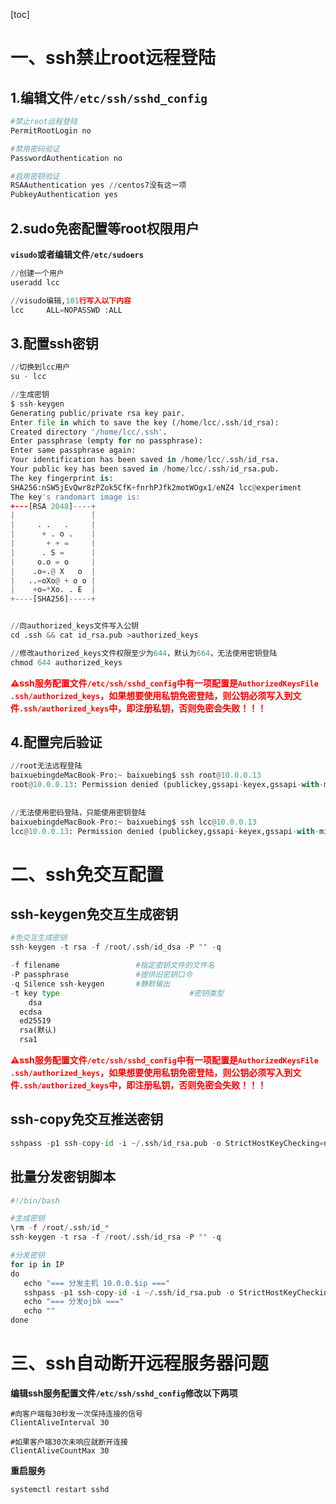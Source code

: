 [toc]



# 一、ssh禁止root远程登陆

## 1.编辑文件``/etc/ssh/sshd_config``

```python
#禁止root远程登陆
PermitRootLogin no

#禁用密码验证
PasswordAuthentication no

#启用密钥验证
RSAAuthentication yes //centos7没有这一项
PubkeyAuthentication yes
```



## 2.sudo免密配置等root权限用户

**``visudo``或者编辑文件``/etc/sudoers``**

```python
//创建一个用户
useradd lcc

//visudo编辑,101行写入以下内容
lcc     ALL=NOPASSWD :ALL

```



## 3.配置ssh密钥

```python
//切换到lcc用户
su - lcc

//生成密钥
$ ssh-keygen 
Generating public/private rsa key pair.
Enter file in which to save the key (/home/lcc/.ssh/id_rsa): 
Created directory '/home/lcc/.ssh'.
Enter passphrase (empty for no passphrase): 
Enter same passphrase again: 
Your identification has been saved in /home/lcc/.ssh/id_rsa.
Your public key has been saved in /home/lcc/.ssh/id_rsa.pub.
The key fingerprint is:
SHA256:nSW5jEvQwr8zPZok5CfK+fnrhPJfk2motWOgx1/eNZ4 lcc@experiment
The key's randomart image is:
+---[RSA 2048]----+
|                 |
|     . .   .     |
|      + . o .    |
|       + + =     |
|      . S =      |
|     o.o = o     |
|    .o=.@ X   o  |
|   ..=oXo@ + o o |
|    +o=*Xo. . E  |
+----[SHA256]-----+


//向authorized_keys文件写入公钥
cd .ssh && cat id_rsa.pub >authorized_keys

//修改authorized_keys文件权限至少为644，默认为664，无法使用密钥登陆
chmod 644 authorized_keys
```

**<span style=color:red>⚠️ssh服务配置文件`/etc/ssh/sshd_config`中有一项配置是`AuthorizedKeysFile      .ssh/authorized_keys`，如果想要使用私钥免密登陆，则公钥必须写入到文件`.ssh/authorized_keys`中，即注册私钥，否则免密会失败！！！</span>**



## 4.配置完后验证

```python
//root无法远程登陆
baixuebingdeMacBook-Pro:~ baixuebing$ ssh root@10.0.0.13
root@10.0.0.13: Permission denied (publickey,gssapi-keyex,gssapi-with-mic).
  
 
//无法使用密码登陆，只能使用密钥登陆
baixuebingdeMacBook-Pro:~ baixuebing$ ssh lcc@10.0.0.13
lcc@10.0.0.13: Permission denied (publickey,gssapi-keyex,gssapi-with-mic).
```





# 二、ssh免交互配置

## ssh-keygen免交互生成密钥

```python
#免交互生成密钥
ssh-keygen -t rsa -f /root/.ssh/id_dsa -P "" -q

-f filename             	#指定密钥文件的文件名
-P passphrase           	#提供旧密钥口令
-q Silence ssh-keygen   	#静默输出
-t key type								#密钥类型
	dsa 
  ecdsa
  ed25519
  rsa(默认)
  rsa1
```



**<span style=color:red>⚠️ssh服务配置文件`/etc/ssh/sshd_config`中有一项配置是`AuthorizedKeysFile      .ssh/authorized_keys`，如果想要使用私钥免密登陆，则公钥必须写入到文件`.ssh/authorized_keys`中，即注册私钥，否则免密会失败！！！</span>**



## ssh-copy免交互推送密钥

```python
sshpass -p1 ssh-copy-id -i ~/.ssh/id_rsa.pub -o StrictHostKeyChecking=no root@IP
```



## 批量分发密钥脚本

```python
#!/bin/bash

#生成密钥
\rm -f /root/.ssh/id_*
ssh-keygen -t rsa -f /root/.ssh/id_rsa -P "" -q

#分发密钥
for ip in IP
do
   echo "=== 分发主机 10.0.0.$ip ==="
   sshpass -p1 ssh-copy-id -i ~/.ssh/id_rsa.pub -o StrictHostKeyChecking=no root@10.0.0.$ip
   echo "=== 分发ojbk ==="
   echo ""
done
```





# 三、ssh自动断开远程服务器问题

**编辑ssh服务配置文件`/etc/ssh/sshd_config`修改以下两项**

```shell
#向客户端每30秒发一次保持连接的信号
ClientAliveInterval 30

#如果客户端30次未响应就断开连接
ClientAliveCountMax 30
```



**重启服务**

```shell
systemctl restart sshd
```



